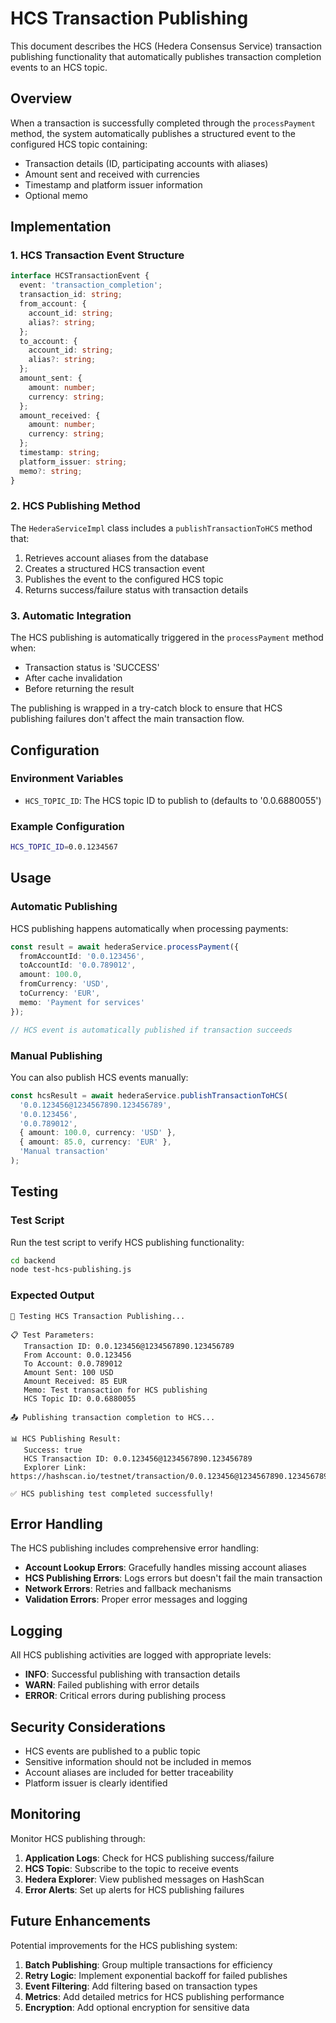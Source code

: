 # HCS Transaction Publishing

This document describes the HCS (Hedera Consensus Service) transaction publishing functionality that automatically publishes transaction completion events to an HCS topic.

## Overview

When a transaction is successfully completed through the `processPayment` method, the system automatically publishes a structured event to the configured HCS topic containing:

- Transaction details (ID, participating accounts with aliases)
- Amount sent and received with currencies
- Timestamp and platform issuer information
- Optional memo

## Implementation

### 1. HCS Transaction Event Structure

```typescript
interface HCSTransactionEvent {
  event: 'transaction_completion';
  transaction_id: string;
  from_account: {
    account_id: string;
    alias?: string;
  };
  to_account: {
    account_id: string;
    alias?: string;
  };
  amount_sent: {
    amount: number;
    currency: string;
  };
  amount_received: {
    amount: number;
    currency: string;
  };
  timestamp: string;
  platform_issuer: string;
  memo?: string;
}
```

### 2. HCS Publishing Method

The `HederaServiceImpl` class includes a `publishTransactionToHCS` method that:

1. Retrieves account aliases from the database
2. Creates a structured HCS transaction event
3. Publishes the event to the configured HCS topic
4. Returns success/failure status with transaction details

### 3. Automatic Integration

The HCS publishing is automatically triggered in the `processPayment` method when:

- Transaction status is 'SUCCESS'
- After cache invalidation
- Before returning the result

The publishing is wrapped in a try-catch block to ensure that HCS publishing failures don't affect the main transaction flow.

## Configuration

### Environment Variables

- `HCS_TOPIC_ID`: The HCS topic ID to publish to (defaults to '0.0.6880055')

### Example Configuration

```bash
HCS_TOPIC_ID=0.0.1234567
```

## Usage

### Automatic Publishing

HCS publishing happens automatically when processing payments:

```typescript
const result = await hederaService.processPayment({
  fromAccountId: '0.0.123456',
  toAccountId: '0.0.789012',
  amount: 100.0,
  fromCurrency: 'USD',
  toCurrency: 'EUR',
  memo: 'Payment for services'
});

// HCS event is automatically published if transaction succeeds
```

### Manual Publishing

You can also publish HCS events manually:

```typescript
const hcsResult = await hederaService.publishTransactionToHCS(
  '0.0.123456@1234567890.123456789',
  '0.0.123456',
  '0.0.789012',
  { amount: 100.0, currency: 'USD' },
  { amount: 85.0, currency: 'EUR' },
  'Manual transaction'
);
```

## Testing

### Test Script

Run the test script to verify HCS publishing functionality:

```bash
cd backend
node test-hcs-publishing.js
```

### Expected Output

```
🧪 Testing HCS Transaction Publishing...

📋 Test Parameters:
   Transaction ID: 0.0.123456@1234567890.123456789
   From Account: 0.0.123456
   To Account: 0.0.789012
   Amount Sent: 100 USD
   Amount Received: 85 EUR
   Memo: Test transaction for HCS publishing
   HCS Topic ID: 0.0.6880055

📤 Publishing transaction completion to HCS...

📊 HCS Publishing Result:
   Success: true
   HCS Transaction ID: 0.0.123456@1234567890.123456789
   Explorer Link: https://hashscan.io/testnet/transaction/0.0.123456@1234567890.123456789

✅ HCS publishing test completed successfully!
```

## Error Handling

The HCS publishing includes comprehensive error handling:

- **Account Lookup Errors**: Gracefully handles missing account aliases
- **HCS Publishing Errors**: Logs errors but doesn't fail the main transaction
- **Network Errors**: Retries and fallback mechanisms
- **Validation Errors**: Proper error messages and logging

## Logging

All HCS publishing activities are logged with appropriate levels:

- **INFO**: Successful publishing with transaction details
- **WARN**: Failed publishing with error details
- **ERROR**: Critical errors during publishing process

## Security Considerations

- HCS events are published to a public topic
- Sensitive information should not be included in memos
- Account aliases are included for better traceability
- Platform issuer is clearly identified

## Monitoring

Monitor HCS publishing through:

1. **Application Logs**: Check for HCS publishing success/failure
2. **HCS Topic**: Subscribe to the topic to receive events
3. **Hedera Explorer**: View published messages on HashScan
4. **Error Alerts**: Set up alerts for HCS publishing failures

## Future Enhancements

Potential improvements for the HCS publishing system:

1. **Batch Publishing**: Group multiple transactions for efficiency
2. **Retry Logic**: Implement exponential backoff for failed publishes
3. **Event Filtering**: Add filtering based on transaction types
4. **Metrics**: Add detailed metrics for HCS publishing performance
5. **Encryption**: Add optional encryption for sensitive data
